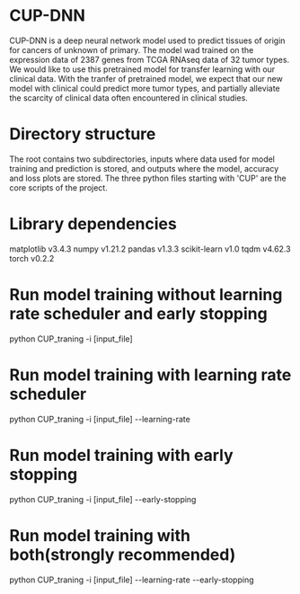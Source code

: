 # CUP-DNN
CUP-DNN is a deep neural network model used to predict tissues of origin for cancers of unknown of primary. 
The model wad trained on the expression data of 2387 genes from TCGA RNAseq data of 32 tumor types. We would like to use this pretrained model for transfer learning with our clinical data. With the tranfer of pretrained model, we expect that our new model with clinical could predict more tumor types, and partially alleviate the scarcity of clinical data often encountered in clinical studies.   

# Directory structure
The root contains two subdirectories, inputs where data used for model training and prediction is stored, and outputs where the model, accuracy and loss plots are stored.
The three python files starting with 'CUP' are the core scripts of the project. 

# Library dependencies
matplotlib v3.4.3
numpy v1.21.2
pandas v1.3.3
scikit-learn v1.0
tqdm v4.62.3
torch v0.2.2

# Run model training without learning rate scheduler and early stopping
python CUP_traning -i [input_file] 

# Run model training with learning rate scheduler
python CUP_traning -i [input_file] --learning-rate

# Run model training with early stopping
python CUP_traning -i [input_file] --early-stopping

# Run model training with both(strongly recommended)
python CUP_traning -i [input_file] --learning-rate --early-stopping

